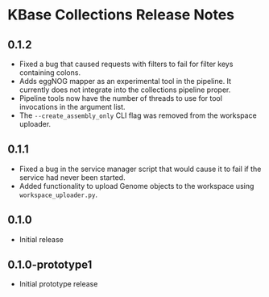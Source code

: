 # KBase Collections Release Notes

## 0.1.2

* Fixed a bug that caused requests with filters to fail for filter keys containing colons.
* Adds eggNOG mapper as an experimental tool in the pipeline. It currently does not integrate
  into the collections pipeline proper.
* Pipeline tools now have the number of threads to use for tool invocations in the argument list.
* The `--create_assembly_only` CLI flag was removed from the workspace uploader.

## 0.1.1

* Fixed a bug in the service manager script that would cause it to fail if the service had never
  been started.
* Added functionality to upload Genome objects to the workspace using `workspace_uploader.py`.

## 0.1.0

* Initial release

## 0.1.0-prototype1

* Initial prototype release